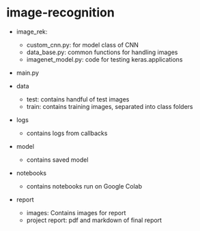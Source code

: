 # image-recognition

- image_rek:
    - custom_cnn.py: for model class of CNN
    - data_base.py:  common functions for handling images
    - imagenet_model.py: code for testing keras.applications

- main.py

- data
    - test: contains handful of test images
    - train: contains training images, separated into class folders

- logs
    - contains logs from callbacks
    
- model
    - contains saved model
    
- notebooks
    - contains notebooks run on Google Colab
    
- report
    - images: Contains images for report
    - project report: pdf and markdown of final report